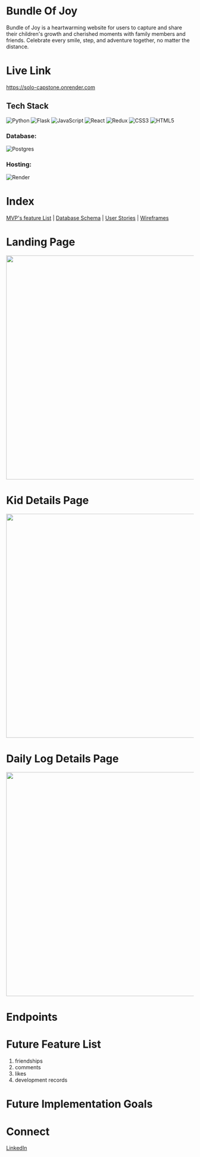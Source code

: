 # Bundle Of Joy

Bundle of Joy is a heartwarming website for users to capture and share their children's growth and cherished moments with family members and friends. Celebrate every smile, step, and adventure together, no matter the distance.

# Live Link
https://solo-capstone.onrender.com


## Tech Stack
![Python](https://img.shields.io/badge/python-3670A0?style=for-the-badge&logo=python&logoColor=ffdd54) ![Flask](https://img.shields.io/badge/flask-%23000.svg?style=for-the-badge&logo=flask&logoColor=white) ![JavaScript](https://img.shields.io/badge/javascript-%23323330.svg?style=for-the-badge&logo=javascript&logoColor=%23F7DF1E) ![React](https://img.shields.io/badge/react-%2320232a.svg?style=for-the-badge&logo=react&logoColor=%2361DAFB) ![Redux](https://img.shields.io/badge/redux-%23593d88.svg?style=for-the-badge&logo=redux&logoColor=white) ![CSS3](https://img.shields.io/badge/css3-%231572B6.svg?style=for-the-badge&logo=css3&logoColor=white) ![HTML5](https://img.shields.io/badge/html5-%23E34F26.svg?style=for-the-badge&logo=html5&logoColor=white)


 ### Database:
 ![Postgres](https://img.shields.io/badge/postgres-%23316192.svg?style=for-the-badge&logo=postgresql&logoColor=white)


  ### Hosting:
 ![Render](https://img.shields.io/badge/Render-%46E3B7.svg?style=for-the-badge&logo=render&logoColor=white)


# Index

 [MVP's feature List](https://github.com/Sally-HuiWen/solo-capstone/wiki/MVP's-Feature-List) | [Database Schema](https://github.com/Sally-HuiWen/solo-capstone/wiki/Database-Schema) | [User Stories](https://github.com/Sally-HuiWen/solo-capstone/wiki/User-Stories) | [Wireframes](https://github.com/Sally-HuiWen/solo-capstone/wiki/WireFrames)


# Landing Page
 <img src='' width='600px'>


# Kid Details Page
 <img src='' width='600px'>


# Daily Log Details Page
 <img src='' width='600px'>

# Endpoints

# Future Feature List
1. friendships
2. comments
3. likes
4. development records

# Future Implementation Goals

# Connect
[LinkedIn]()

